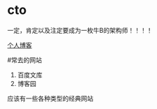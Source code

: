 # cto
一定，肯定以及注定要成为一枚牛B的架构师！！！！

[个人博客](http://www.cnblogs.com/ansn001 "个人博客")

#常去的网站
1. 百度文库
2. 博客园

应该有一些各种类型的经典网站
